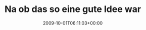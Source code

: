 ---
retweeted: false
source: <a href="http://twitter.com" rel="nofollow">Twitter Web Client</a>
entities:
  hashtags: []
  symbols: []
  user_mentions:
  - name: nkoehring
    screen_name: nkoehring
    indices:
    - '37'
    - '47'
    id_str: '2542731366'
    id: '2542731366'
  urls: []
display_text_range:
- '0'
- '134'
favorite_count: '0'
id_str: '4518794816'
truncated: false
retweet_count: '0'
id: '4518794816'
created_at: Thu Oct 01 06:11:03 +0000 2009
favorited: false
full_text: Na ob das so eine gute Idee war, den [@nkoehring](https://twitter.com/nkoehring)
  auf die deutsche Hochschullandschaft loszulassen? 'Der macht doch immer alles kaputt!'
lang: de
tags:
- pesos:twitter
date: '2009-10-01T06:11:03+00:00'
src: https://twitter.com/bascht/status/4518794816
original_url: https://twitter.com/bascht/status/4518794816
type: twitter_tweet
text: Na ob das so eine gute Idee war, den [@nkoehring](https://twitter.com/nkoehring)
  auf die deutsche Hochschullandschaft loszulassen? 'Der macht doch immer alles kaputt!'
title: Na ob das so eine gute Idee war

---